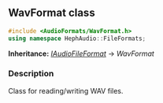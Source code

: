 ## WavFormat class
```c++
#include <AudioFormats/WavFormat.h>
using namespace HephAudio::FileFormats;
```
**Inheritance:** *[IAudioFileFormat](/docs/HephAudio/AudioFormats/IAudioFileFormat.md)* -> *WavFormat*

### Description
Class for reading/writing WAV files.
